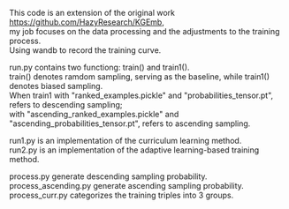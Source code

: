 This code is an extension of the original work https://github.com/HazyResearch/KGEmb,  
my job focuses on the data processing and the adjustments to the training process.  
Using wandb to record the training curve.

run.py contains two functiong: train() and train1().   
train() denotes ramdom sampling, serving as the baseline, while train1() denotes biased sampling.  
When train1 with "ranked_examples.pickle" and "probabilities_tensor.pt", refers to descending sampling;  
with "ascending_ranked_examples.pickle" and "ascending_probabilities_tensor.pt", refers to ascending sampling.

run1.py is an implementation of the curriculum learning method.  
run2.py is an implementation of the adaptive learning-based training method.  

process.py generate descending sampling probability.  
process_ascending.py generate ascending sampling probability.  
process_curr.py categorizes the training triples into 3 groups.  


